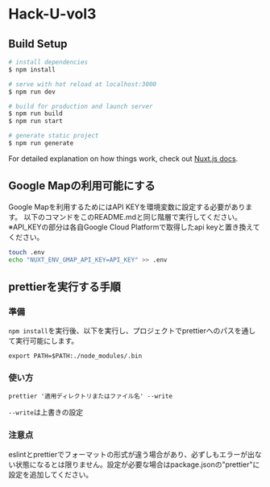 # Hack-U-vol3

## Build Setup

```bash
# install dependencies
$ npm install

# serve with hot reload at localhost:3000
$ npm run dev

# build for production and launch server
$ npm run build
$ npm run start

# generate static project
$ npm run generate
```

For detailed explanation on how things work, check out [Nuxt.js docs](https://nuxtjs.org).

## Google Mapの利用可能にする
Google Mapを利用するためにはAPI KEYを環境変数に設定する必要があります。
以下のコマンドをこのREADME.mdと同じ階層で実行してください。
※API_KEYの部分は各自Google Cloud Platformで取得したapi keyと置き換えてください。

```.sh
touch .env 
echo "NUXT_ENV_GMAP_API_KEY=API_KEY" >> .env
```

## prettierを実行する手順
### 準備
`npm install`を実行後、以下を実行し、プロジェクトでprettierへのパスを通して実行可能にします。

```
export PATH=$PATH:./node_modules/.bin
```

### 使い方
```
prettier '適用ディレクトリまたはファイル名' --write
```

`--write`は上書きの設定

### 注意点
eslintとprettierでフォーマットの形式が違う場合があり、必ずしもエラーが出ない状態になるとは限りません。設定が必要な場合はpackage.jsonの"prettier"に設定を追加してください。
